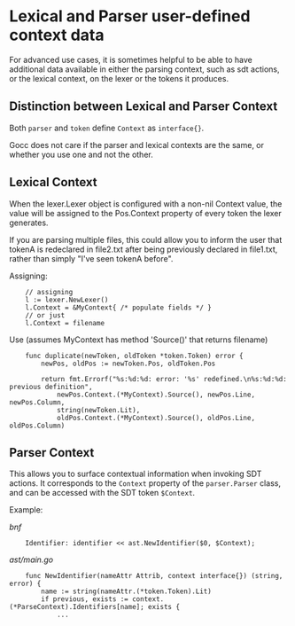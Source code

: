 Lexical and Parser user-defined context data
============================================

For advanced use cases, it is sometimes helpful to be able to have
additional data available in either the parsing context, such as
sdt actions, or the lexical context, on the lexer or the tokens
it produces.

Distinction between Lexical and Parser Context
----------------------------------------------

Both `parser` and `token` define `Context` as `interface{}`.

Gocc does not care if the parser and lexical contexts are the same, or
whether you use one and not the other.

Lexical Context
---------------

When the lexer.Lexer object is configured with a non-nil Context value,
the value will be assigned to the Pos.Context property of every token
the lexer generates.

If you are parsing multiple files, this could allow you to inform the
user that tokenA is redeclared in file2.txt after being previously
declared in file1.txt, rather than simply "I've seen tokenA before".

Assigning:
```
	// assigning
	l := lexer.NewLexer()
	l.Context = &MyContext{ /* populate fields */ }
	// or just
	l.Context = filename
```

Use (assumes MyContext has method 'Source()' that returns filename)
```
	func duplicate(newToken, oldToken *token.Token) error {
		newPos, oldPos := newToken.Pos, oldToken.Pos

		return fmt.Errorf("%s:%d:%d: error: '%s' redefined.\n%s:%d:%d: previous definition",
			newPos.Context.(*MyContext).Source(), newPos.Line, newPos.Column,
			string(newToken.Lit),
			oldPos.Context.(*MyContext).Source(), oldPos.Line, oldPos.Column)
```

Parser Context
--------------

This allows you to surface contextual information when invoking SDT actions. It
corresponds to the `Context` property of the `parser.Parser` class, and can be
accessed with the SDT token `$Context`.

Example:

_bnf_
```
	Identifier: identifier << ast.NewIdentifier($0, $Context);
```

_ast/main.go_
```
	func NewIdentifier(nameAttr Attrib, context interface{}) (string, error) {
		name := string(nameAttr.(*token.Token).Lit)
		if previous, exists := context.(*ParseContext).Identifiers[name]; exists {
			...
```

